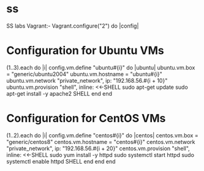 # ss
SS labs
Vagrant:-
Vagrant.configure("2") do |config|
  # Configuration for Ubuntu VMs
  (1..3).each do |i|
    config.vm.define "ubuntu#{i}" do |ubuntu|
      ubuntu.vm.box = "generic/ubuntu2004"
      ubuntu.vm.hostname = "ubuntu#{i}"
      ubuntu.vm.network "private_network", ip: "192.168.56.#{i + 10}"
      ubuntu.vm.provision "shell", inline: <<-SHELL
        sudo apt-get update
        sudo apt-get install -y apache2
      SHELL
    end
  end
  
  # Configuration for CentOS VMs
  (1..2).each do |i|
    config.vm.define "centos#{i}" do |centos|
      centos.vm.box = "generic/centos8"
      centos.vm.hostname = "centos#{i}"
      centos.vm.network "private_network", ip: "192.168.56.#{i + 20}"
      centos.vm.provision "shell", inline: <<-SHELL
        sudo yum install -y httpd
        sudo systemctl start httpd
        sudo systemctl enable httpd
      SHELL
    end
  end
end
